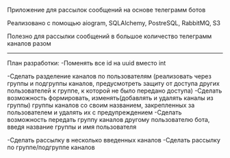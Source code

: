 Приложение для рассылок сообщений на основе телеграмм ботов

Реализовано с помощью aiogram, SQLAlchemy, PostreSQL, RabbitMQ, S3

Полезно для рассылки сообщений в большое количество телеграмм каналов разом

______________________________________________________________________________
План разработки:
-Поменять все id на uuid вместо int

-Сделать разделение каналов по пользователям (реализовать через группы и подгруппы каналов,
предусмотреть защиту от доступа других пользователей к группе, к которой не было передано доступа)
-Сделать возможность формировать, изменять(добавлять и удалять каналы из группы)
группы каналов со своим названием, закрепленных за пользователем и удалять их с предупреждением
-Сделать возможность передать группу каналов другому пользователю бота, введя название
группы и имя пользователя

-Сделать рассылку в несколько введенных каналов
-Сделать рассылку по группе/подгруппе каналов
